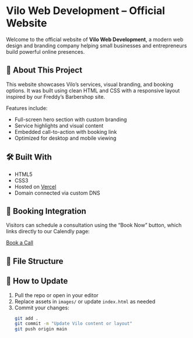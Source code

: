# Vilo Web Development – Official Website

Welcome to the official website of **Vilo Web Development**, a modern web design and branding company helping small businesses and entrepreneurs build powerful online presences.

## 🚀 About This Project

This website showcases Vilo’s services, visual branding, and booking options. It was built using clean HTML and CSS with a responsive layout inspired by our Freddy’s Barbershop site.

Features include:
- Full-screen hero section with custom branding
- Service highlights and visual content
- Embedded call-to-action with booking link
- Optimized for desktop and mobile viewing

## 🛠️ Built With

- HTML5  
- CSS3  
- Hosted on [Vercel](https://vercel.com/)  
- Domain connected via custom DNS

## 📅 Booking Integration

Visitors can schedule a consultation using the “Book Now” button, which links directly to our Calendly page:

[Book a Call](https://calendly.com/arthursenergyonline/30min-1)

## 📂 File Structure


## 🔄 How to Update

1. Pull the repo or open in your editor
2. Replace assets in `images/` or update `index.html` as needed
3. Commit your changes:
   ```bash
   git add .
   git commit -m "Update Vilo content or layout"
   git push origin main
